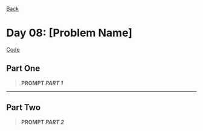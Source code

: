 [Back](../README.md)

# Day 08: [Problem Name]

[Code](./index.js)

## Part One

> **PROMPT _PART 1_**

---

## Part Two

> **PROMPT _PART 2_**
